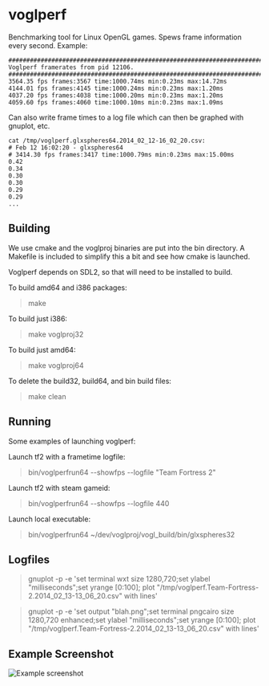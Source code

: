 voglperf
=============

Benchmarking tool for Linux OpenGL games. Spews frame information every second. Example:

    ##############################################################################
    Voglperf framerates from pid 12106.
    ##############################################################################
    3564.35 fps frames:3567 time:1000.74ms min:0.23ms max:14.72ms
    4144.01 fps frames:4145 time:1000.24ms min:0.23ms max:1.20ms
    4037.20 fps frames:4038 time:1000.20ms min:0.23ms max:1.20ms
    4059.60 fps frames:4060 time:1000.10ms min:0.23ms max:1.09ms

Can also write frame times to a log file which can then be graphed with gnuplot, etc.

    cat /tmp/voglperf.glxspheres64.2014_02_12-16_02_20.csv:
    # Feb 12 16:02:20 - glxspheres64                                                                                                                                                    
    # 3414.30 fps frames:3417 time:1000.79ms min:0.23ms max:15.00ms
    0.42
    0.34
    0.30
    0.30
    0.29
    0.29
    ...

Building
--------

We use cmake and the voglproj binaries are put into the bin directory. A Makefile is included to simplify this a bit and see how cmake is launched.

Voglperf depends on SDL2, so that will need to be installed to build.

To build amd64 and i386 packages:
> make

To build just i386:
> make voglproj32

To build just amd64:
> make voglproj64

To delete the build32, build64, and bin build files:
> make clean


Running
--------

Some examples of launching voglperf:

Launch tf2 with a frametime logfile:

> bin/voglperfrun64 --showfps --logfile "Team Fortress 2" 

Launch tf2 with steam gameid:

> bin/voglperfrun64 --showfps --logfile 440

Launch local executable:

> bin/voglperfrun64 ~/dev/voglproj/vogl_build/bin/glxspheres32

Logfiles
--------

> gnuplot -p -e 'set terminal wxt size 1280,720;set ylabel "milliseconds";set yrange [0:100]; plot "/tmp/voglperf.Team-Fortress-2.2014_02_13-13_06_20.csv" with lines'

> gnuplot -p -e 'set output "blah.png";set terminal pngcairo size 1280,720 enhanced;set ylabel "milliseconds";set yrange [0:100]; plot "/tmp/voglperf.Team-Fortress-2.2014_02_13-13_06_20.csv" with lines'

Example Screenshot
------------------

![Example screenshot](https://raw.github.com/ValveSoftware/voglperf/master/screenshot.png)

